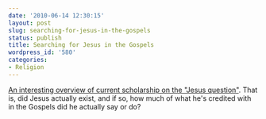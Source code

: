 ```yaml
---
date: '2010-06-14 12:30:15'
layout: post
slug: searching-for-jesus-in-the-gospels
status: publish
title: Searching for Jesus in the Gospels
wordpress_id: '580'
categories:
- Religion
---
```


[An interesting overview of current scholarship on the "Jesus question"](http://www.newyorker.com/arts/critics/atlarge/2010/05/24/100524crat_atlarge_gopnik?currentPage=all).  That is, did Jesus actually exist, and if so, how much of what he's credited with in the Gospels did he actually say or do?
